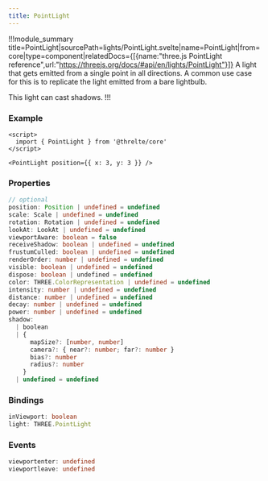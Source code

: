 ```yaml
---
title: PointLight
---
```


!!!module_summary title=PointLight|sourcePath=lights/PointLight.svelte|name=PointLight|from=core|type=component|relatedDocs={[{name:"three.js PointLight reference",url:"https://threejs.org/docs/#api/en/lights/PointLight"}]}
A light that gets emitted from a single point in all directions. A common use case for this is to replicate the light emitted from a bare lightbulb.

This light can cast shadows.
!!!

### Example

```svelte
<script>
  import { PointLight } from '@threlte/core'
</script>

<PointLight position={{ x: 3, y: 3 }} />
```

### Properties

```ts
// optional
position: Position | undefined = undefined
scale: Scale | undefined = undefined
rotation: Rotation | undefined = undefined
lookAt: LookAt | undefined = undefined
viewportAware: boolean = false
receiveShadow: boolean | undefined = undefined
frustumCulled: boolean | undefined = undefined
renderOrder: number | undefined = undefined
visible: boolean | undefined = undefined
dispose: boolean | undefined = undefined
color: THREE.ColorRepresentation | undefined = undefined
intensity: number | undefined = undefined
distance: number | undefined = undefined
decay: number | undefined = undefined
power: number | undefined = undefined
shadow:
  | boolean
  | {
      mapSize?: [number, number]
      camera?: { near?: number; far?: number }
      bias?: number
      radius?: number
    }
  | undefined = undefined
```

### Bindings

```ts
inViewport: boolean
light: THREE.PointLight
```

### Events

```ts
viewportenter: undefined
viewportleave: undefined
```
